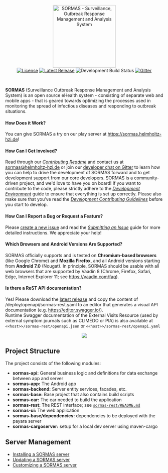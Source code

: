 <p align="center">
  <a href="https://sormas.org/">
    <img
      alt="SORMAS - Surveillance, Outbreak Response Management and Analysis System"
      src="logo.png"
      height="200"
    />
  </a>
  <br/>
  <a href="https://github.com/hzi-braunschweig/SORMAS-Project/blob/development/LICENSE"><img alt="License" src="https://img.shields.io/badge/license-GPL%20v3-blue"/></a> <a href="https://github.com/hzi-braunschweig/SORMAS-Project/releases/latest"><img alt="Latest Release" src="https://img.shields.io/github/v/release/hzi-braunschweig/SORMAS-Project"/></a> <img alt="Development Build Status" src="https://github.com/hzi-braunschweig/SORMAS-Project/workflows/Java%20CI%20with%20Maven/badge.svg?branch=development"/> <a href="https://gitter.im/SORMAS-Project"><img alt="Gitter" src="https://badges.gitter.im/SORMAS-Project/dev-support.svg"/></a>
</p>
<br/>

**SORMAS** (Surveillance Outbreak Response Management and Analysis System) is an open source eHealth system - consisting of separate web and mobile apps - that is geared towards optimizing the processes used in monitoring the spread of infectious diseases and responding to outbreak situations.

#### How Does it Work?
You can give SORMAS a try on our play server at https://sormas.helmholtz-hzi.de!

#### How Can I Get Involved?
Read through our [*Contributing Readme*](CONTRIBUTING.md) and contact us at sormas@helmholtz-hzi.de or join our [developer chat on Gitter](https://gitter.im/SORMAS-Project) to learn how you can help to drive the development of SORMAS forward and to get development support from our core developers. SORMAS is a community-driven project, and we'd love to have you on board! If you want to contribute to the code, please strictly adhere to the [*Development Environment*](DEVELOPMENT_ENVIRONMENT.md) guide to ensure that everything is set up correctly. Please also make sure that you've read the [*Development Contributing Guidelines*](CONTRIBUTING.md#development-contributing-guidelines) before you start to develop.

#### How Can I Report a Bug or Request a Feature?
Please [create a new issue](https://github.com/hzi-braunschweig/SORMAS-Project/issues/new/choose) and read the [*Submitting an Issue*](CONTRIBUTING.md#submitting-an-issue) guide for more detailed instructions. We appreciate your help!

#### Which Browsers and Android Versions Are Supported?
SORMAS officially supports and is tested on **Chromium-based browsers** (like Google Chrome) and **Mozilla Firefox**, and all Android versions starting from **Android 7.0** (Nougat). In principle, SORMAS should be usable with all web browsers that are supported by Vaadin 8 (Chrome, Firefox, Safari, Edge, Internet Explorer 11; see https://vaadin.com/faq).

#### Is there a ReST API documentation?
Yes! Please download the [latest release](https://github.com/hzi-braunschweig/SORMAS-Project/releases/latest) and copy the content of /deploy/openapi/sormas-rest.yaml to an editor that generates a visual API documentation (e.g. https://editor.swagger.io/).
<br/>
Runtime Swagger documentation of the External Visits Resource (used by external symptom journals such as CLIMEDO or PIA) is also available at ``<<host>>/sormas-rest/openapi.json`` or ``<<host>>/sormas-rest/openapi.yaml``

<p align="center"><img src="https://user-images.githubusercontent.com/23701005/74659600-ebb8fc00-5194-11ea-836b-a7ca9d682301.png"/></p>

## Project Structure
The project consists of the following modules:

- **sormas-api:** General business logic and definitions for data exchange between app and server
- **sormas-app:** The Android app
- **sormas-backend:** Server entity services, facades, etc.
- **sormas-base:** Base project that also contains build scripts
- **sormas-ear:** The ear needed to build the application
- **sormas-rest:** The REST interface; see [`sormas-rest/README.md`](sormas-rest/README.md)
- **sormas-ui:** The web application
- **sormas-base/dependencies:** dependencies to be deployed with the payara server
- **sormas-cargoserver:** setup for a local dev server using maven-cargo

## Server Management

* [Installing a SORMAS server](SERVER_SETUP.md)
* [Updating a SORMAS server](SERVER_UPDATE.md)
* [Customizing a SORMAS server](SERVER_CUSTOMIZATION.md)
